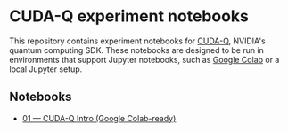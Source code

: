 # CUDA-Q experiment notebooks

This repository contains experiment notebooks for [CUDA-Q](https://developer.nvidia.com/cuda-quantum-sdk), NVIDIA's quantum computing SDK. These notebooks are designed to be run in environments that support Jupyter notebooks, such as [Google Colab](https://colab.research.google.com/) or a local Jupyter setup.

## Notebooks

* [01 — CUDA-Q Intro (Google Colab-ready)](notebooks/01_cuda-q_intro.ipynb)